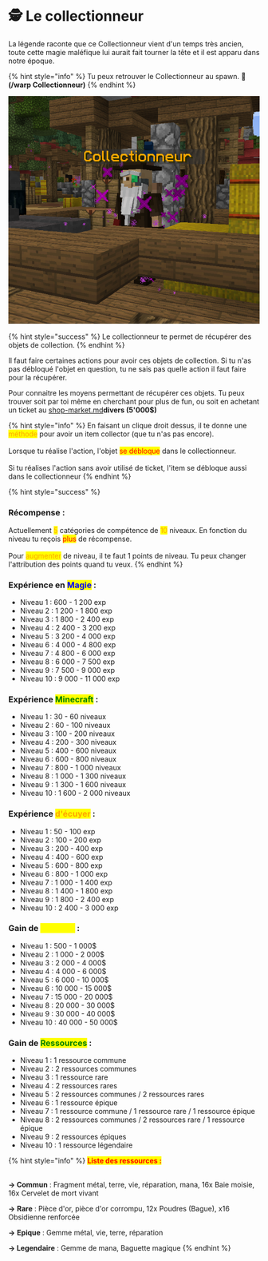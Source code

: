 # 🕵 Le collectionneur

La légende raconte que ce Collectionneur vient d'un temps très ancien, toute cette magie maléfique lui aurait fait tourner la tête et il est apparu dans notre époque.

{% hint style="info" %}
Tu peux retrouver le Collectionneur au spawn. 🧭 **(/warp Collectionneur)**
{% endhint %}

![Rare photo du Collectionneur, toujours avec son œil bionique vert.](<../.gitbook/assets/image (51).png>)

{% hint style="success" %}
Le collectionneur te permet de récupérer des objets de collection.
{% endhint %}

Il faut faire certaines actions pour avoir ces objets de collection. Si tu n'as pas débloqué l'objet en question, tu ne sais pas quelle action il faut faire pour la récupérer.

Pour connaitre les moyens permettant de récupérer ces objets. Tu peux trouver soit par toi même en cherchant pour plus de fun, ou soit en achetant un ticket au [shop-market.md](shop-market.md "mention")**divers (5'000$)**

{% hint style="info" %}
En faisant un clique droit dessus, il te donne une <mark style="color:orange;">méthode</mark> pour avoir un item collector (que tu n'as pas encore). \
\
Lorsque tu réalise l'action, l'objet <mark style="color:red;">se débloque</mark> dans le collectionneur. \
\
Si tu réalises l'action sans avoir utilisé de ticket, l'item se débloque aussi dans le collectionneur
{% endhint %}

{% hint style="success" %}
### Récompense :



Actuellement <mark style="color:orange;">5</mark> catégories de compétence de <mark style="color:orange;">10</mark> niveaux. En fonction du niveau tu reçois <mark style="color:red;">plus</mark> de récompense. \
\
Pour <mark style="color:orange;">augmenter</mark> de niveau, il te faut 1 points de niveau. Tu peux changer l'attribution des points quand tu veux.
{% endhint %}

### Expérience en <mark style="color:blue;">Magie</mark> :

* Niveau 1 : 600 - 1 200 exp
* Niveau 2 : 1 200 - 1 800 exp
* Niveau 3 : 1 800 - 2 400 exp
* Niveau 4 : 2 400 - 3 200 exp
* Niveau 5 : 3 200 - 4 000 exp
* Niveau 6 : 4 000 - 4 800 exp
* Niveau 7 : 4 800 - 6 000 exp
* Niveau 8 : 6 000 - 7 500 exp
* Niveau 9 : 7 500 - 9 000 exp
* Niveau 10 : 9 000 - 11 000 exp

### Expérience <mark style="color:green;">Minecraft</mark> :

* Niveau 1 : 30 - 60 niveaux
* Niveau 2 : 60 - 100 niveaux
* Niveau 3 : 100 - 200 niveaux
* Niveau 4 : 200 - 300 niveaux
* Niveau 5 : 400 - 600 niveaux
* Niveau 6 : 600 - 800 niveaux
* Niveau 7 : 800 - 1 000 niveaux
* Niveau 8 : 1 000 - 1 300 niveaux
* Niveau 9 : 1 300 - 1 600 niveaux
* Niveau 10 : 1 600 - 2 000 niveaux

### Expérience <mark style="color:orange;">d'écuyer</mark> :

* Niveau 1 : 50 - 100 exp
* Niveau 2 : 100 - 200 exp
* Niveau 3 : 200 - 400 exp
* Niveau 4 : 400 - 600 exp
* Niveau 5 : 600 - 800 exp
* Niveau 6 : 800 - 1 000 exp
* Niveau 7 : 1 000 - 1 400 exp
* Niveau 8 : 1 400 - 1 800 exp
* Niveau 9 : 1 800 - 2 400 exp
* Niveau 10 : 2 400 - 3 000 exp

### Gain de <mark style="color:yellow;">Monnaie</mark> :

* Niveau 1 : 500 - 1 000$
* Niveau 2 : 1 000 - 2 000$
* Niveau 3 : 2 000 - 4 000$
* Niveau 4 : 4 000 - 6 000$
* Niveau 5 : 6 000 - 10 000$
* Niveau 6 : 10 000 - 15 000$
* Niveau 7 : 15 000 - 20 000$
* Niveau 8 : 20 000 - 30 000$
* Niveau 9 : 30 000 - 40 000$
* Niveau 10 : 40 000 - 50 000$

### Gain de <mark style="color:green;">Ressources</mark> :

* Niveau 1 : 1 ressource commune
* Niveau 2 : 2 ressources communes
* Niveau 3 : 1 ressource rare
* Niveau 4 : 2 ressources rares
* Niveau 5 : 2 ressources communes / 2 ressources rares
* Niveau 6 : 1 ressource épique
* Niveau 7 : 1 ressource commune / 1 ressource rare / 1 ressource épique
* Niveau 8 : 2 ressources communes / 2 ressources rare / 1 ressource épique
* Niveau 9 : 2 ressources épiques
* Niveau 10 : 1 ressource légendaire

{% hint style="info" %}
<mark style="color:red;">**Liste des ressources :**</mark>

\
**-> Commun** : Fragment métal, terre, vie, réparation, mana, 16x Baie moisie, 16x Cervelet de mort vivant

**->** **Rare** : Pièce d'or, pièce d'or corrompu, 12x Poudres (Bague), x16 Obsidienne renforcée

**->** **Epique** : Gemme métal, vie, terre, réparation

**-> Legendaire** : Gemme de mana, Baguette magique
{% endhint %}
